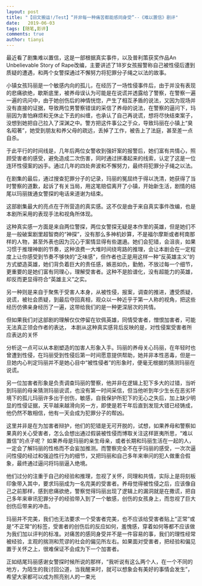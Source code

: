 ```yaml
---
layout: post
title: "【旧文搬运!/Test】“并非每一种痛苦都能感同身受”--《难以置信》剧评"
date:   2019-06-03
tags: [随笔,影评]
comments: true
author: tianyi
---
```


最近看了剧集难以置信，这是一部根据真实事件，以及普利策获奖作品An Unbelievable Story of Rape改编，主要讲述了18岁女孩报警称自己被性侵后遭到质疑的遭遇，和两个女警探通过不懈努力将犯罪分子绳之以法的故事。
 
小镇女孩玛丽是一个敏感内向的孤儿，在经历了一场性侵事件后，由于并没有表现的悲痛欲绝，歇斯底里，被养母误认为可能是在说谎并透露给了警察，在警察一遍一遍的讯问中，由于她创伤后的神情恍惚，产生了相互矛盾的说法，又因为现场并没有直接的证据，导致两位男警察错误的采信了养母的说法，在警察的逼问下，玛丽因为害怕麻烦和无休止下去的纠缠，也承认了自己再说谎，想将尽快结束案子，没想到她把自己拉入了深渊之中。警方把这件事公之于众，导致玛丽在小镇上“臭名昭著”，她受到朋友和养父母的疏远，丢掉了工作，被告上了法庭，甚至差一点自杀。

于此平行的时间线是，几年后两位女警收到强奸案的报警后，她们富有共情心，照顾受害者的感受，避免造成二次伤害，同时通过拼凑起来的线索，认定了这是一位连环性侵案的凶手。通过几年的四处奔波和不懈努力，最终将犯罪分子绳之以法。

 在剧集的最后，通过搜查犯罪分子的记录，玛丽的冤屈终于得以洗清，她获得了当时警察的道歉，起诉了有关当局，用这笔赔偿离开了小镇，开始新生活，剧情的结尾以玛丽拨通女警探的电话来道谢为结束。 

 这部剧集最大的亮点在于所营造的真实感。这不仅是由于来自真实事件改编，也是本剧所采用的表现手法和视角所体现。

这种真实感一方面是来自两位警探，两位女警探无疑是本作里的英雄，但是她们不是一般破案剧里超智商的“神探”，没有那么多神机妙算，不是福尔摩斯或者柯南那样的人物，甚至外表也因为沉心于案情显得有些邋遢。她们会犯错，会沮丧，如果习惯于推理神剧的节奏，这种浪费一大堆时间绕弯路的推理，会让本剧会在一定程度上让你感受到节奏不够快的"乏味感"，但作者也正是用这样一种“反英雄主义”的方式塑造英雄，她们背负着巨大的责任感，嫉恶如仇，勤勉，不放过每一个细节，更重要的是她们富有同理心，理解受害者。这种不是脸谱化，没有超能力的英雄，却反而更显得符合“英雄主义”之实。

另一种则是来自于聚焦于受害人本身，从被性侵，报案，调查的推进，遭受质疑，说谎，被社会质疑，到最后夺回真相，观众以一种近乎于第一人称的视角，把这些经历仿佛亲身经历了一遍，这带给我们的是一种更深层次的共情。

但如果我们对这部剧的理解仅仅停留在钦佩英雄，同情受害者，憎恨加害者，可能无法真正领会作者的表达， 本剧从这种真实感背后反映的是，对性侵案受害者所应表达的关怀

分析这一点可以从本剧塑造的加害人形象入手。玛丽的养母关心玛丽，在年轻时也曾遭到性侵，在玛丽受到性侵后第一时间愿意提供帮助，她并非本性恶毒，但是一旦她内心判定玛丽并不是她心目中“被性侵者”的形象时，便毫无根据的猜测玛丽在说谎。

另一位加害者形象是负责调查玛丽的警察，他并非在逻辑上犯下多大的过错，当听到玛丽的母亲猜测玛丽说谎，也没有第一时间采信，但当他听到年少生长在恶劣环境下的孤儿玛丽许多出于创伤，敏感，自我保护所犯下的无心之失后，加上缺少明显的性侵证据，天平越来越滑向另一方，即使是若干年后直到发现大错已经铸成，他仍然不敢相信，他有一天会成为犯罪分子的帮凶。

这里并非是在为加害者辩护，他们的犯错是无可开脱的，试想，如果养母和警察如果真的关心受害者，怎么会想出通过假装被性侵而博取关注这样匪夷所思，“难以置信”的点子呢？ 如果养母是玛丽的亲生母亲，或者长期和玛丽生活在一起的人，一定会了解玛丽的性格而不会妄加推测。而警察完全不在乎玛丽的感受，一次次逼问性侵的经过和强迫性行为的细节，又把玛丽和自己多年来审问的犯人做重合假象，最终通过逼问将玛丽逼入绝境。

他们过分的注重于自己的经验和推理，忽视了关怀，同理和共情，实际上是将刻板印象带入其中，要求玛丽成为一名完美的受害者。养母觉得被性侵之后，应该像自己之前那样，感到悲痛欲绝，警察觉得玛丽出现了逻辑上的漏洞就是在撒谎，把自己多年来审讯犯罪分子的经验带入到了一个敏感，创伤的女孩身上，而忽视了巨大创伤后带来的冲击。

玛丽并不完美，我们也无法要求一个受害者完美，也不应该给受害者贴上“正常”或是“不正常”的标签，受害者的创伤后的反应如何，羞愧感，穿着如何等都不应该做为我们加以评判的标准。对痛苦的感同身受并不是一件容易的事，我们的理性经常被经验，主观的揣测和荒谬的社会的偏见所左右。如果面对受害者，把经验和偏见置于关怀之上，很难保证不会成为下一个加害者。

正如结尾玛丽感谢女警探时候所说的那样，“我听说有这么两个人，在一个不同的地方，为陌生的我讨回公道，当我醒来时，就可以想象会有美好的事情会发生”，希望大家都可以成为照亮别人的一束光
